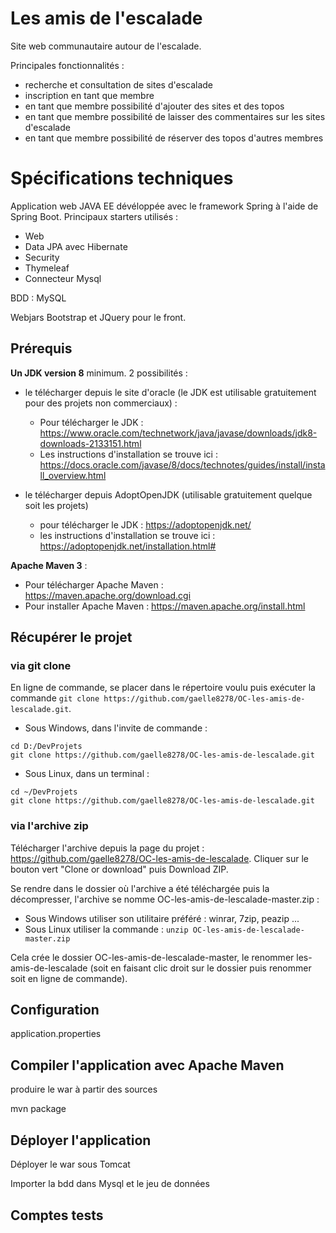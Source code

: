 # Les amis de l'escalade
Site web communautaire autour de l'escalade. 

Principales fonctionnalités :
- recherche et consultation de sites d'escalade
- inscription en tant que membre
- en tant que membre possibilité d'ajouter des sites et des topos
- en tant que membre possibilité de laisser des commentaires sur les sites d'escalade
- en tant que membre possibilité de réserver des topos d'autres membres

# Spécifications techniques
Application web JAVA EE dévéloppée avec le framework Spring à l'aide de Spring Boot. Principaux  starters utilisés :
- Web
- Data JPA avec Hibernate
- Security
- Thymeleaf
- Connecteur Mysql

BDD : MySQL

Webjars Bootstrap et JQuery pour le front.


## Prérequis 
**Un JDK version 8** minimum. 2 possibilités :
- le télécharger depuis le site d'oracle (le JDK est utilisable gratuitement pour des projets non commerciaux) :
	- Pour télécharger le JDK : https://www.oracle.com/technetwork/java/javase/downloads/jdk8-downloads-2133151.html
	- Les instructions d'installation se trouve ici : https://docs.oracle.com/javase/8/docs/technotes/guides/install/install_overview.html

- le télécharger depuis AdoptOpenJDK (utilisable gratuitement quelque soit les projets)
	- pour télécharger le JDK : https://adoptopenjdk.net/
	- les instructions d'installation se trouve ici : https://adoptopenjdk.net/installation.html#

**Apache Maven 3** :
- Pour télécharger Apache Maven : https://maven.apache.org/download.cgi
- Pour installer Apache Maven : https://maven.apache.org/install.html

## Récupérer le projet 

### via git clone
En ligne de commande, se placer dans le répertoire voulu puis exécuter la commande `git clone https://github.com/gaelle8278/OC-les-amis-de-lescalade.git`. 

- Sous Windows, dans l'invite de commande :
```
cd D:/DevProjets
git clone https://github.com/gaelle8278/OC-les-amis-de-lescalade.git
```

- Sous Linux, dans un terminal :
```
cd ~/DevProjets
git clone https://github.com/gaelle8278/OC-les-amis-de-lescalade.git
```

### via l'archive zip

Télécharger l'archive depuis la page du projet : https://github.com/gaelle8278/OC-les-amis-de-lescalade. Cliquer sur le bouton vert "Clone or download" puis Download ZIP.

Se rendre dans le dossier où l'archive a été téléchargée puis la décompresser, l'archive se nomme OC-les-amis-de-lescalade-master.zip : 
- Sous Windows utiliser son utilitaire préféré : winrar, 7zip, peazip ...
- Sous Linux utiliser la commande : `unzip OC-les-amis-de-lescalade-master.zip`

Cela crée le dossier OC-les-amis-de-lescalade-master, le renommer les-amis-de-lescalade (soit en faisant clic droit sur le dossier puis renommer soit en ligne de commande).


## Configuration

application.properties

## Compiler l'application avec Apache Maven

produire le war à partir des sources

mvn package

## Déployer l'application

Déployer le war sous Tomcat

Importer la bdd dans Mysql et le jeu de données



## Comptes tests



